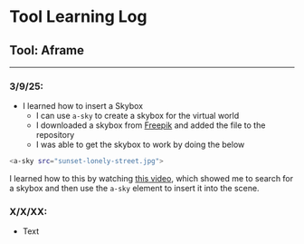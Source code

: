 # Tool Learning Log

## Tool: **Aframe**

---

### 3/9/25:
* I learned how to insert a Skybox
  * I can use `a-sky` to create a skybox for the virtual world
  * I downloaded a skybox from [Freepik](freepik.com) and added the file to the repository
  * I was able to get the skybox to work by doing the below
````bash
<a-sky src="sunset-lonely-street.jpg">
````
I learned how to this by watching [this video](https://www.youtube.com/watch?v=Nfsx9V8tIYE), which showed me to search for a skybox and then use the `a-sky` element to insert it into the scene.

### X/X/XX:
* Text


<!--
* Links you used today (websites, videos, etc)
* Things you tried, progress you made, etc
* Challenges, a-ha moments, etc
* Questions you still have
* What you're going to try next
-->
